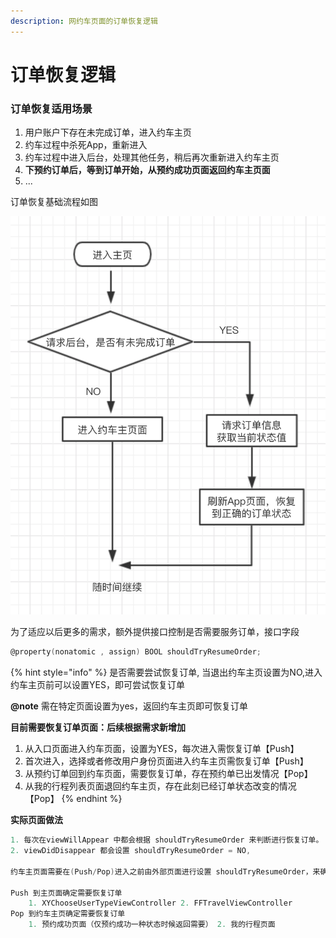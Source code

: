 ```yaml
---
description: 网约车页面的订单恢复逻辑
---
```


# 订单恢复逻辑

### 订单恢复适用场景

1. 用户账户下存在未完成订单，进入约车主页
2. 约车过程中杀死App，重新进入
3. 约车过程中进入后台，处理其他任务，稍后再次重新进入约车主页
4. **下预约订单后，等到订单开始，从预约成功页面返回约车主页面**
5. ...

订单恢复基础流程如图

![&#x8FDB;&#x5165;&#x7EA6;&#x8F66;&#x4E3B;&#x9875;&#x57FA;&#x7840;&#x6D41;&#x7A0B;](../.gitbook/assets/ding-dan-hui-fu-liu-cheng.png)

为了适应以后更多的需求，额外提供接口控制是否需要服务订单，接口字段

```objectivec
@property(nonatomic , assign) BOOL shouldTryResumeOrder;
```

{% hint style="info" %}
是否需要尝试恢复订单, 当退出约车主页设置为NO,进入约车主页前可以设置YES，即可尝试恢复订单

 **@note** 需在特定页面设置为yes，返回约车主页即可恢复订单

**目前需要恢复订单页面：后续根据需求新增加**

1. 从入口页面进入约车页面，设置为YES，每次进入需恢复订单【Push】
2. 首次进入，选择或者修改用户身份页面进入约车主页需恢复订单【Push】
3. 从预约订单回到约车页面，需要恢复订单，存在预约单已出发情况【Pop】
4. 从我的行程列表页面退回约车主页，存在此刻已经订单状态改变的情况【Pop】
{% endhint %}

**实际页面做法**

```objectivec
1. 每次在viewWillAppear 中都会根据 shouldTryResumeOrder 来判断进行恢复订单。
2. viewDidDisappear 都会设置 shouldTryResumeOrder = NO,

约车主页面需要在(Push/Pop)进入之前由外部页面进行设置 shouldTryResumeOrder，来确定需要恢复订单

Push 到主页面确定需要恢复订单
    1. XYChooseUserTypeViewController 2. FFTravelViewController
Pop 到约车主页确定需要恢复订单 
    1. 预约成功页面（仅预约成功一种状态时候返回需要） 2. 我的行程页面
```



